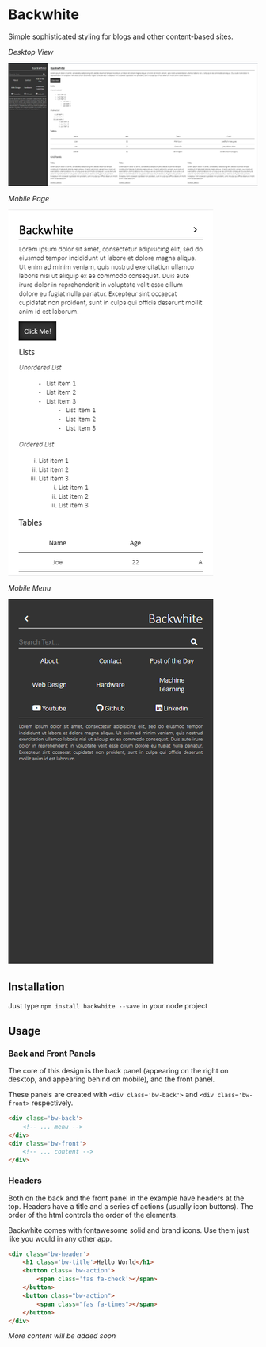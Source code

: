 # Backwhite

Simple sophisticated styling for blogs and other content-based sites.

_Desktop View_

![Desktop View](./desktop.png)

_Mobile Page_

![Mobile Page View](./mobile-page.png)

_Mobile Menu_

![Mobile Menu View](./mobile-menu.png)

## Installation

Just type `npm install backwhite --save` in your node project

## Usage

### Back and Front Panels

The core of this design is the back panel (appearing on the right on desktop, and appearing behind on mobile), and the front panel.

These panels are created with `<div class='bw-back'>` and `<div class='bw-front>` respectively.

```html
<div class='bw-back'>
    <!-- ... menu -->
</div>
<div class='bw-front'>
    <!-- ... content -->
</div>
```

### Headers

Both on the back and the front panel in the example have headers at the top. Headers have a title and a series of actions (usually icon buttons). The order of the html controls the order of the elements.

Backwhite comes with fontawesome solid and brand icons. Use them just like you would in any other app.

```html
<div class='bw-header'>
    <h1 class='bw-title'>Hello World</h1>
    <button class='bw-action'>
        <span class='fas fa-check'></span>
    </button>
    <button class="bw-action">
        <span class="fas fa-times"></span>
    </button>
</div>
```

_More content will be added soon_